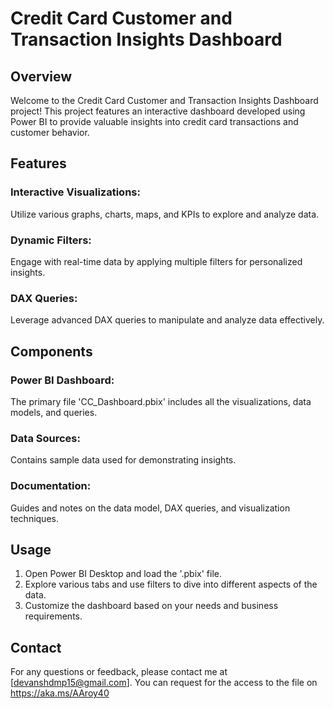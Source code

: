 # Credit Card Customer and Transaction Insights Dashboard
## Overview
Welcome to the Credit Card Customer and Transaction Insights Dashboard project! This project features an interactive dashboard developed using Power BI to provide valuable insights into credit card transactions and customer behavior.

## Features
### Interactive Visualizations: 
Utilize various graphs, charts, maps, and KPIs to explore and analyze data.
### Dynamic Filters: 
Engage with real-time data by applying multiple filters for personalized insights.
### DAX Queries: 
Leverage advanced DAX queries to manipulate and analyze data effectively.

## Components
### Power BI Dashboard: 
The primary file 'CC_Dashboard.pbix' includes all the visualizations, data models, and queries.
### Data Sources: 
Contains sample data used for demonstrating insights. 
### Documentation: 
Guides and notes on the data model, DAX queries, and visualization techniques.

## Usage
1. Open Power BI Desktop and load the '.pbix' file.
2. Explore various tabs and use filters to dive into different aspects of the data.
3. Customize the dashboard based on your needs and business requirements.

## Contact
For any questions or feedback, please contact me at [devanshdmp15@gmail.com].
You can request for the access to the file on https://aka.ms/AAroy40

